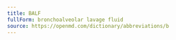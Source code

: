 ```yaml
---
title: BALF
fullForm: bronchoalveolar lavage fluid
source: https://openmd.com/dictionary/abbreviations/b
---
```

